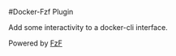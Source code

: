 #Docker-Fzf Plugin

Add some interactivity to a docker-cli interface.

Powered by [FzF](https://github.com/junegunn/fzf)
